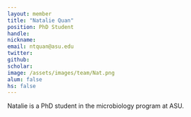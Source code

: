 ```yaml
---
layout: member
title: "Natalie Quan"
position: PhD Student
handle: 
nickname: 
email: ntquan@asu.edu 
twitter: 
github: 
scholar: 
image: /assets/images/team/Nat.png
alum: false
hs: false
---
```

Natalie is a PhD student in the microbiology program at ASU.